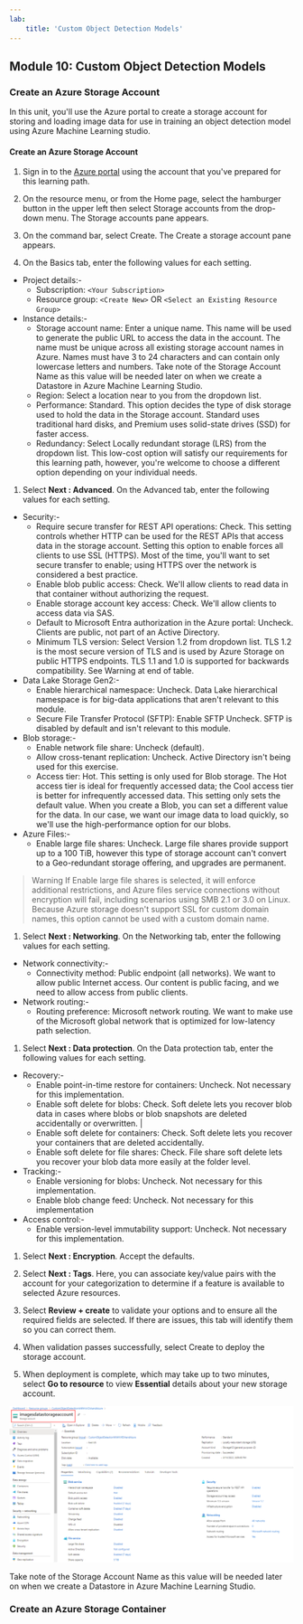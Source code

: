 ```yaml
---
lab:
    title: 'Custom Object Detection Models'
---
```

## Module 10: Custom Object Detection Models

### Create an Azure Storage Account
In this unit, you'll use the Azure portal to create a storage account for storing and loading image data for use in training an object detection model using Azure Machine Learning studio.

#### Create an Azure Storage Account
1. Sign in to the [Azure portal](https://portal.azure.com/) using the account that you've prepared for this learning path.

1. On the resource menu, or from the Home page, select the hamburger button in the upper left then select Storage accounts from the drop-down menu. The Storage accounts pane appears.

1. On the command bar, select Create. The Create a storage account pane appears.

1. On the Basics tab, enter the following values for each setting.
- Project details:- 
  - Subscription: `<Your Subscription>`
  - Resource group: `<Create New>` OR `<Select an Existing Resource Group>`
- Instance details:-
  - Storage account name: Enter a unique name. This name will be used to generate the public URL to access the data in the account. The name must be unique across all existing storage account names in Azure. Names must have 3 to 24 characters and can contain only lowercase letters and numbers. Take note of the Storage Account Name as this value will be needed later on when we create a Datastore in Azure Machine Learning Studio.
  - Region: Select a location near to you from the dropdown list.
  - Performance:	Standard. This option decides the type of disk storage used to hold the data in the Storage account. Standard uses traditional hard disks, and Premium uses solid-state drives (SSD) for faster access.
  - Redundancy: Select Locally redundant storage (LRS) from the dropdown list. This low-cost option will satisfy our requirements for this learning path, however, you're welcome to choose a different option depending on your individual needs.

1. Select **Next : Advanced**. On the Advanced tab, enter the following values for each setting.
- Security:-
  - Require secure transfer for REST API operations: Check. This setting controls whether HTTP can be used for the REST APIs that access data in the storage account. Setting this option to enable forces all clients to use SSL (HTTPS). Most of the time, you'll want to set secure transfer to enable; using HTTPS over the network is considered a best practice.
  - Enable blob public access: Check. We'll allow clients to read data in that container without authorizing the request.
  - Enable storage account key access: Check. We'll allow clients to access data via SAS.
  - Default to Microsoft Entra authorization in the Azure portal: Uncheck. Clients are public, not part of an Active Directory.
  - Minimum TLS version: Select Version 1.2 from dropdown list. TLS 1.2 is the most secure version of TLS and is used by Azure Storage on public HTTPS endpoints. TLS 1.1 and 1.0 is supported for backwards compatibility. See Warning at end of table.
- Data Lake Storage Gen2:- 
  - Enable hierarchical namespace: Uncheck. Data Lake hierarchical namespace is for big-data applications that aren't relevant to this module.
  - Secure File Transfer Protocol (SFTP): Enable SFTP	Uncheck. SFTP is disabled by default and isn't relevant to this module.
- Blob storage:-
  - Enable network file share: Uncheck (default).
  - Allow cross-tenant replication: Uncheck. Active Directory isn't being used for this exercise.
  - Access tier: Hot. This setting is only used for Blob storage. The Hot access tier is ideal for frequently accessed data; the Cool access tier is better for infrequently accessed data. This setting only sets the default value. When you create a Blob, you can set a different value for the data. In our case, we want our image data to load quickly, so we'll use the high-performance option for our blobs.
- Azure Files:-
  - Enable large file shares: Uncheck. Large file shares provide support up to a 100 TiB, however this type of storage account can't convert to a Geo-redundant storage offering, and upgrades are permanent.

> Warning
> If Enable large file shares is selected, it will enforce additional restrictions, and Azure files service connections without encryption will fail, including scenarios using SMB 2.1 or 3.0 on Linux. Because Azure storage doesn't support SSL for custom domain names, this option cannot be used with a custom domain name.

1. Select **Next : Networking**. On the Networking tab, enter the following values for each setting.
- Network connectivity:- 
  - Connectivity method: Public endpoint (all networks). We want to allow public Internet access. Our content is public facing, and we need to allow access from public clients.
- Network routing:-
  - Routing preference: Microsoft network routing. We want to make use of the Microsoft global network that is optimized for low-latency path selection. 

1. Select **Next : Data protection**. On the Data protection tab, enter the following values for each setting.
- Recovery:-
  - Enable point-in-time restore for containers: Uncheck. Not necessary for this implementation.
  - Enable soft delete for blobs: Check. Soft delete lets you recover blob data in cases where blobs or blob snapshots are deleted accidentally or overwritten. |
  - Enable soft delete for containers: Check. Soft delete lets you recover your containers that are deleted accidentally.
  - Enable soft delete for file shares: Check. File share soft delete lets you recover your blob data more easily at the folder level.
- Tracking:- 
  - Enable versioning for blobs: Uncheck. Not necessary for this implementation.
  - Enable blob change feed: Uncheck. Not necessary for this implementation
- Access control:-
  - Enable version-level immutability support: Uncheck. Not necessary for this implementation.

1. Select **Next : Encryption**. Accept the defaults.

1. Select **Next : Tags**. Here, you can associate key/value pairs with the account for your categorization to determine if a feature is available to selected Azure resources.

1. Select **Review + create** to validate your options and to ensure all the required fields are selected. If there are issues, this tab will identify them so you can correct them.

1. When validation passes successfully, select Create to deploy the storage account.

1. When deployment is complete, which may take up to two minutes, select **Go to resource** to view **Essential** details about your new storage account.

![Storage Overview](../images/10/3-storage-overview.png)

Take note of the Storage Account Name as this value will be needed later on when we create a Datastore in Azure Machine Learning Studio.

### Create an Azure Storage Container

